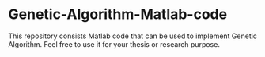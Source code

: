 # Genetic-Algorithm-Matlab-code
This repository consists Matlab code that can be used to implement Genetic Algorithm. Feel free to use it for your thesis or research purpose.
